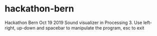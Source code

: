 # hackathon-bern
Hackathon Bern Oct 19 2019
Sound visualizer in Processing 3.
Use left-right, up-down and spacebar to manipulate the program, esc to exit
